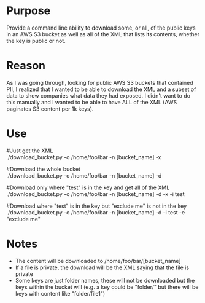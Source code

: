 # Purpose
Provide a command line ability to download some, or all, of the public keys in an AWS S3 bucket as well as all of the XML that lists its contents, whether the key is public or not.

# Reason
As I was going through, looking for public AWS S3 buckets that contained PII, I realized that I wanted to be able to download the XML and a subset of data to show companies what data they had exposed.  I didn't want to do this manually and I wanted to be able to have ALL of the XML (AWS paginates S3 content per 1k keys).

# Use
#Just get the XML<br>
./download_bucket.py -o /home/foo/bar -n [bucket_name] -x

#Download the whole bucket<br>
./download_bucket.py -o /home/foo/bar -n [bucket_name] -d

#Download only where "test" is in the key and get all of the XML<br>
./download_bucket.py -o /home/foo/bar -n [bucket_name] -d -x -i test

#Download where "test" is in the key but "exclude me" is not in the key<br>
./download_bucket.py -o /home/foo/bar -n [bucket_name] -d -i test -e "exclude me"

# Notes
- The content will be downloaded to /home/foo/bar/[bucket_name]
- If a file is private, the download will be the XML saying that the file is private
- Some keys are just folder names, these will not be downloaded but the keys within the bucket will (e.g. a key could be "folder/" but there will be keys with content like "folder/file1")

